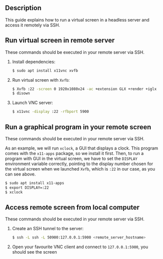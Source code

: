Description
-----------

This guide explains how to run a virtual screen in a headless server and access it remotely via SSH.


Run virtual screen in remote server
-----------------------------------

These commands should be executed in your remote server via SSH.

1. Install dependencies:

   ```bash
   $ sudo apt install x11vnc xvfb
   ```

2. Run virtual screen with `Xvfb`:

   ```bash
   $ Xvfb :22 -screen 0 1920x1080x24 -ac +extension GLX +render +iglx -noreset &
   $ disown
   ```

3. Launch VNC server:

   ```bash
   $ x11vnc -display :22 -rfbport 5900
   ```


Run a graphical program in your remote screen
---------------------------------------------

These commands should be executed in your remote server via SSH.

As an example, we will run `xclock`, a GUI that displays a clock. This program comes with the `x11-apps` package, so we install it first.
Then, to run a program with GUI in the virtual screen, we have to set the `DISPLAY` environment variable correctly, pointing to the display number chosen for the virtual screen when we launched `Xvfb`, which is `:22` in our case, as you can see above.

   ```bash
   $ sudo apt install x11-apps
   $ export DISPLAY=:22
   $ xclock
   ```
   
Access remote screen from local computer
----------------------------------------

These commands should be executed in your remote server via SSH.

1. Create an SSH tunnel to the server:

   ```bash
   $ ssh -L ssh -L 50900:127.0.0.1:5900 <remote_server_hostname>
   ```
   
2. Open your favourite VNC client and connect to `127.0.0.1:5900`, you should see the screen 


